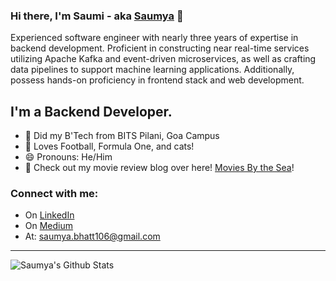

### Hi there, I'm Saumi - aka [Saumya](https://saumya-bhatt.github.io/) 👋

Experienced software engineer with nearly three years of expertise in backend development. Proficient in constructing near real-time services utilizing Apache Kafka and event-driven microservices, as well as crafting data pipelines to support machine learning applications. Additionally, possess hands-on proficiency in frontend stack and web development.

## I'm a Backend Developer.
- 👯 Did my B'Tech from BITS Pilani, Goa Campus
- 🥅 Loves Football, Formula One, and cats!
- 😄 Pronouns: He/Him
- 🍿 Check out my movie review blog over here! [Movies By the Sea](https://mbts.studio)! 

### Connect with me:
- On [LinkedIn](https://www.linkedin.com/in/saumya-bhatt-2000/)
- On [Medium](https://medium.com/@SaumyaBhatt106)
- At: saumya.bhatt106@gmail.com
  
---

<img align="left" alt="Saumya's Github Stats" src="https://github-readme-stats.vercel.app/api?username=Saumya-Bhatt&show_icons=true&hide_border=true" />
